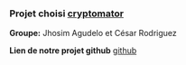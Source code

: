 ### Projet choisi [cryptomator](https://github.com/umontreal-diro/cryptomator)  

**Groupe:** Jhosim Agudelo et César Rodriguez

**Lien de notre projet github** [github](https://github.com/jupyter333/Cryptomator/tree/develop)
